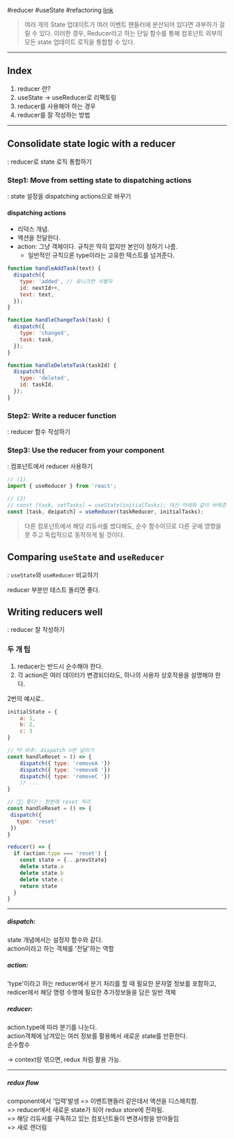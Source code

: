 #reducer #useState #refactoring
[link](https://react-ko.dev/learn/extracting-state-logic-into-a-reducer#comparing-usestate-and-usereducer)

> 여러 개의 State 업데이트가 여러 이벤트 핸들러에 분산되어 있다면 과부하가 걸릴 수 있다. 
> 이러한 경우, Reducer라고 하는 단일 함수를 통해 컴포넌트 외부의 모든 state 업데이트 로직을 통합할 수 있다.  


---
## Index
1. reducer 란?
2. useState -> useReducer로 리팩토링
3. reducer를 사용해야 하는 경우
4. reducer를 잘 작성하는 방법

---
## Consolidate state logic with a reducer
: reducer로 state 로직 통합하기

### Step1: Move from setting state to dispatching actions
: state 설정을 dispatching actions으로 바꾸기

#### dispatching actions
* 리덕스 개념.
* 액션을 전달한다.  
* action: 그냥 객체이다. 규칙은 딱히 없지만 본인이 정하기 나름. 
	* 일반적인 규칙으론 type이라는 고유한 텍스트를 넘겨준다.
```jsx
function handleAddTask(text) {
  dispatch({
    type: 'added', // 유니크한 식별자
    id: nextId++,
    text: text,
  });
}

function handleChangeTask(task) {
  dispatch({
    type: 'changed',
    task: task,
  });
}

function handleDeleteTask(taskId) {
  dispatch({
    type: 'deleted',
    id: taskId,
  });
}
```

### Step2: Write a reducer function
: reducer 함수 작성하기

### Step3: Use the reducer from your component
: 컴포넌트에서 reducer 사용하기

```jsx
// (1)
import { useReducer } from 'react'; 

// (2)
// const [task, setTasks] = useState(initialTasks); 대신 아래와 같이 바꿔준다.
const [task, deipatch] = useReducer(taskReducer, initialTasks);
```

> 다른 컴포넌트에서 해당 리듀서를 썼다해도, 순수 함수이므로 다른 곳에 영향을 못 주고 독립적으로 동작하게 될 것이다.  

## Comparing `useState` and `useReducer`
: `useState`와 `useReducer` 비교하기

reducer 부분만 테스트 돌리면 좋다.

## Writing reducers well
: reducer 잘 작성하기

### 두 개 팁
1. reducer는 반드시 순수해야 한다.
2. 각 action은 여러 데이터가 변경되더라도, 하나의 사용자 상호작용을 설명해야 한다.  

2번의 예시로..
```jsx
initialState = {
	a: 1,
	b: 2,
	c: 3
}

// 👎 비추: dispatch n번 날리기
const handleReset = () => {
	dispatch({ type: 'removeA '})
	dispatch({ type: 'removeB '})
	dispatch({ type: 'removeC '})
	// ...
}

// 👍🏻 좋다!: 한번에 reset 처리
const handleReset = () => {
 dispatch({
   type: 'reset'
 })
}

reducer() => {
  if (action.type === 'reset') {
    const state = {...prevState}
    delete state.a
    delete state.b
    delete state.c
    return state
  }
}
```


---
##### dispatch:  
state 개념에서는 설정자 함수와 같다.  
action이라고 하는 객체를 '전달'하는 역할  

##### action:  
'type'이라고 하는 reducer에서 분기 처리를 할 때 필요한 문자열 정보를 포함하고,  
redicer에서 해당 명령 수행에 필요한 추가정보들을 담은 일반 객체  

##### reducer:  
action.type에 따라 분기를 나눈다.  
action객체에 남겨있는 여러 정보를 활용해서 새로운 state를 반환한다.    
순수함수

-> context랑 엮으면, redux 처럼 활용 가능.

---
##### redux flow
component에서
'입력'발생 => 이벤트핸들러 같은데서 액션을 디스패치함.  
=> reducer에서 새로운 state가 되어 redux store에 전파됨.  
=> 해당 리듀서를 구독하고 있는 컴포넌트들이 변경사항을 받아들임  
=> 새로 렌더링   

